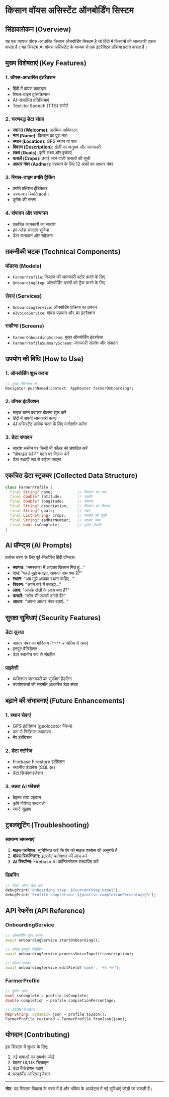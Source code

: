 # किसान वॉयस असिस्टेंट ऑनबोर्डिंग सिस्टम

## सिंहावलोकन (Overview)

यह एक व्यापक वॉयस-आधारित किसान ऑनबोर्डिंग सिस्टम है जो हिंदी में किसानों की जानकारी एकत्र करता है। यह सिस्टम AI वॉयस असिस्टेंट के माध्यम से एक इंटरैक्टिव प्रक्रिया प्रदान करता है।

## मुख्य विशेषताएं (Key Features)

### 1. वॉयस-आधारित इंटरैक्शन

- हिंदी में वॉयस कमांड्स
- रियल-टाइम ट्रांसक्रिप्शन
- AI-संचालित प्रतिक्रियाएं
- Text-to-Speech (TTS) सपोर्ट

### 2. चरणबद्ध डेटा संग्रह

- **स्वागत (Welcome)**: प्रारंभिक अभिवादन
- **नाम (Name)**: किसान का पूरा नाम
- **स्थान (Location)**: GPS स्थान या पता
- **विवरण (Description)**: खेती का अनुभव और जानकारी
- **लक्ष्य (Goals)**: कृषि लक्ष्य और इच्छाएं
- **फसलें (Crops)**: उगाई जाने वाली फसलों की सूची
- **आधार नंबर (Aadhar)**: पहचान के लिए 12 अंकों का आधार नंबर

### 3. रियल-टाइम प्रगति ट्रैकिंग

- प्रगति प्रतिशत इंडिकेटर
- चरण-वार स्थिति प्रदर्शन
- पूर्णता की गणना

### 4. संपादन और सत्यापन

- एकत्रित जानकारी का सारांश
- इन-प्लेस संपादन सुविधा
- डेटा सत्यापन और सहेजना

## तकनीकी घटक (Technical Components)

### मॉडल्स (Models)

- `FarmerProfile`: किसान की जानकारी स्टोर करने के लिए
- `OnboardingStep`: ऑनबोर्डिंग चरणों को ट्रैक करने के लिए

### सेवाएं (Services)

- `OnboardingService`: ऑनबोर्डिंग प्रक्रिया का प्रबंधन
- `AIVoiceService`: वॉयस पहचान और AI इंटरैक्शन

### स्क्रीन्स (Screens)

- `FarmerOnboardingScreen`: मुख्य ऑनबोर्डिंग इंटरफेस
- `FarmerProfileSummaryScreen`: जानकारी सारांश और संपादन

## उपयोग की विधि (How to Use)

### 1. ऑनबोर्डिंग शुरू करना

```dart
// मुख्य नेविगेशन से
Navigator.pushNamed(context, AppRouter.farmerOnboarding);
```

### 2. वॉयस इंटरैक्शन

- माइक बटन दबाकर बोलना शुरू करें
- हिंदी में अपनी जानकारी बताएं
- AI असिस्टेंट प्रत्येक चरण के लिए मार्गदर्शन करेगा

### 3. डेटा संपादन

- सारांश स्क्रीन पर किसी भी फील्ड को संपादित करें
- "प्रोफाइल सहेजें" बटन पर क्लिक करें
- डेटा स्थायी रूप से सहेजा जाएगा

## एकत्रित डेटा स्ट्रक्चर (Collected Data Structure)

```dart
class FarmerProfile {
  final String? name;           // किसान का नाम
  final double? latitude;       // अक्षांश
  final double? longitude;      // देशांतर
  final String? description;    // किसान का विवरण
  final String? goals;          // लक्ष्य
  final List<String> crops;     // फसलों की सूची
  final String? aadharNumber;   // आधार नंबर
  final bool isComplete;        // पूर्णता स्थिति
}
```

## AI प्रॉम्प्ट्स (AI Prompts)

प्रत्येक चरण के लिए पूर्व-निर्धारित हिंदी प्रॉम्प्ट्स:

- **स्वागत**: "नमस्कार! मैं आपका किसान मित्र हूं..."
- **नाम**: "पहले मुझे बताइए, आपका नाम क्या है?"
- **स्थान**: "अब मुझे आपका स्थान चाहिए..."
- **विवरण**: "अपने बारे में बताइए..."
- **लक्ष्य**: "आपके खेती के लक्ष्य क्या हैं?"
- **फसलें**: "कौन सी फसलें उगाते हैं?"
- **आधार**: "अपना आधार नंबर बताएं..."

## सुरक्षा सुविधाएं (Security Features)

### डेटा सुरक्षा

- आधार नंबर का मास्किंग (`****` + अंतिम 4 अंक)
- इनपुट वैलिडेशन
- डेटा स्थानीय रूप से संग्रहीत

### प्राइवेसी

- व्यक्तिगत जानकारी का सुरक्षित हैंडलिंग
- उपयोगकर्ता की सहमति आधारित डेटा संग्रह

## बढ़ाने की संभावनाएं (Future Enhancements)

### 1. स्थान सेवाएं

- GPS इंटीग्रेशन (geolocator पैकेज)
- पता से निर्देशांक रूपांतरण
- मैप इंटीग्रेशन

### 2. डेटा स्टोरेज

- Firebase Firestore इंटीग्रेशन
- स्थानीय डेटाबेस (SQLite)
- डेटा सिंक्रोनाइज़ेशन

### 3. उन्नत AI फीचर्स

- बेहतर भाषा पहचान
- कृषि विशिष्ट शब्दावली
- स्मार्ट सुझाव

## ट्रबलशूटिंग (Troubleshooting)

### सामान्य समस्याएं

1. **माइक परमिशन**: सुनिश्चित करें कि ऐप को माइक एक्सेस की अनुमति है
2. **वॉयस रिकग्निशन**: इंटरनेट कनेक्शन की जांच करें
3. **AI रिस्पॉन्स**: Firebase AI कॉन्फ़िगरेशन सत्यापित करें

### डिबगिंग

```dart
// डिबग लॉग्स चेक करें
debugPrint('Onboarding step: ${currentStep.name}');
debugPrint('Profile completion: ${profile.completionPercentage}%');
```

## API रेफरेंस (API Reference)

### OnboardingService

```dart
// ऑनबोर्डिंग शुरू करना
await onboardingService.startOnboarding();

// वॉयस इनपुट प्रोसेसिंग
await onboardingService.processVoiceInput(transcription);

// फील्ड संपादन
await onboardingService.editField('name', 'नया नाम');
```

### FarmerProfile

```dart
// पूर्णता जांच
bool isComplete = profile.isComplete;
double completion = profile.completionPercentage;

// JSON रूपांतरण
Map<String, dynamic> json = profile.toJson();
FarmerProfile restored = FarmerProfile.fromJson(json);
```

## योगदान (Contributing)

इस सिस्टम में सुधार के लिए:

1. नई भाषाओं का समर्थन जोड़ें
2. बेहतर UI/UX डिज़ाइन
3. डेटा वैलिडेशन बढ़ाएं
4. परफॉर्मेंस ऑप्टिमाइज़ेशन

---

**नोट**: यह सिस्टम विकास के चरण में है और भविष्य के अपडेट्स में नई सुविधाएं जोड़ी जा सकती हैं।
